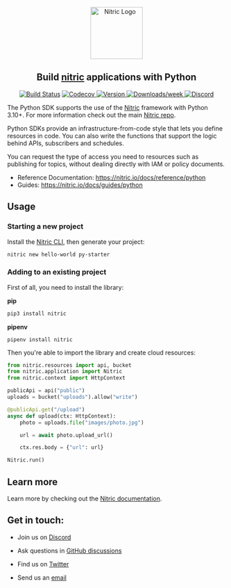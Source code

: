 <p align="center">
  <a href="https://nitric.io">
    <img src="docs/assets/nitric-logo.svg" width="120" alt="Nitric Logo"/>
  </a>
</p>

<h2 align="center">
  Build <a href="https://nitric.io">nitric</a> applications with Python
</h2>

<p align="center">
  <a href="https://actions-badge.atrox.dev/nitrictech/python-sdk/goto?ref=main"><img alt="Build Status" src="https://img.shields.io/endpoint.svg?url=https%3A%2F%2Factions-badge.atrox.dev%2Fnitrictech%2Fpython-sdk%2Fbadge%3Fref%3Dmain&style=for-the-badge" /></a>
  <a href="https://codecov.io/gh/nitrictech/python-sdk">
    <img alt="Codecov" src="https://img.shields.io/codecov/c/gh/nitrictech/python-sdk?style=for-the-badge&token=SBFRNSZ4ZF">
  </a>
  <a href="https://pypi.org/project/nitric">
    <img alt="Version" src="https://img.shields.io/pypi/v/nitric?style=for-the-badge">
  </a>
  <a href="https://pypi.org/project/nitric">
    <img alt="Downloads/week" src="https://img.shields.io/pypi/dw/nitric?style=for-the-badge">
  </a>
  <a href="https://nitric.io/chat"><img alt="Discord" src="https://img.shields.io/discord/955259353043173427?label=discord&style=for-the-badge"></a>
</p>

The Python SDK supports the use of the [Nitric](https://nitric.io) framework with Python 3.10+. For more information check out the main [Nitric repo](https://github.com/nitrictech/nitric).

Python SDKs provide an infrastructure-from-code style that lets you define resources in code. You can also write the functions that support the logic behind APIs, subscribers and schedules.

You can request the type of access you need to resources such as publishing for topics, without dealing directly with IAM or policy documents.

- Reference Documentation: https://nitric.io/docs/reference/python
- Guides: https://nitric.io/docs/guides/python

## Usage

### Starting a new project

Install the [Nitric CLI](https://nitric.io/docs/getting-started/installation), then generate your project:

```bash
nitric new hello-world py-starter
```

### Adding to an existing project

First of all, you need to install the library:

**pip**

```bash
pip3 install nitric
```

**pipenv**

```
pipenv install nitric
```

Then you're able to import the library and create cloud resources:

```python
from nitric.resources import api, bucket
from nitric.application import Nitric
from nitric.context import HttpContext

publicApi = api("public")
uploads = bucket("uploads").allow("write")

@publicApi.get("/upload")
async def upload(ctx: HttpContext):
    photo = uploads.file("images/photo.jpg")

    url = await photo.upload_url()

    ctx.res.body = {"url": url}

Nitric.run()
```

## Learn more

Learn more by checking out the [Nitric documentation](https://nitric.io/docs).

## Get in touch:

- Join us on [Discord](https://nitric.io/chat)

- Ask questions in [GitHub discussions](https://github.com/nitrictech/nitric/discussions)

- Find us on [Twitter](https://twitter.com/nitric_io)

- Send us an [email](mailto:maintainers@nitric.io)
